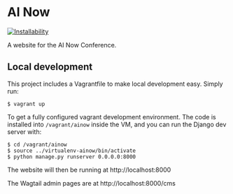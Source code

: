 AI Now
======

[![Installability](http://img.shields.io/badge/installability-gold-ffd700.svg)]()

A website for the AI Now Conference.

Local development
-----------------

This project includes a Vagrantfile to make local development easy.
Simply run:

    $ vagrant up

To get a fully configured vagrant development environment. The code is
installed into `/vagrant/ainow` inside the VM, and you can run
the Django dev server with:

    $ cd /vagrant/ainow
    $ source ../virtualenv-ainow/bin/activate
    $ python manage.py runserver 0.0.0.0:8000

The website will then be running at http://localhost:8000

The Wagtail admin pages are at http://localhost:8000/cms
